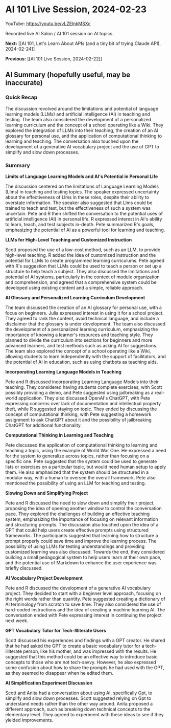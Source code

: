 # AI 101 Live Session, 2024-02-23

YouTube: <https://youtu.be/vLZElnkMSXc>

Recorded live AI Salon / AI 101 session on AI topics.

**Next:** [[AI 101, Let's Learn About APIs (and a tiny bit of trying Claude API), 2024-02-24]]

**Previous:** [[AI 101 Live Session, 2024-02-22]]

## AI Summary (hopefully useful, may be inaccurate)

### Quick Recap

The discussion revolved around the limitations and potential of language learning models (LLMs) and artificial intelligence (AI) in teaching and testing. The team also considered the development of a personalized learning curriculum and the concept of a school operating like a Wiki. They explored the integration of LLMs into their teaching, the creation of an AI glossary for personal use, and the application of computational thinking to learning and teaching. The conversation also touched upon the development of a generative AI vocabulary project and the use of GPT to simplify and slow down processes.
### Summary

**Limits of Language Learning Models and AI's Potential in Personal Life** 

The discussion centered on the limitations of Language Learning Models (Llms) in teaching and testing topics. The speaker expressed uncertainty about the effectiveness of Llms in these roles, despite their ability to overstate information. The speaker also suggested that Llms could be trained to teach and test, but the effectiveness of such a system was uncertain. Pete and R then shifted the conversation to the potential uses of artificial intelligence (AI) in personal life. R expressed interest in AI's ability to learn, teach, and test subjects in-depth. Pete summarized R's goals, emphasizing the potential of AI as a powerful tool for learning and teaching. 

**LLMs for High-Level Teaching and Customized Instruction** 

Scott proposed the use of a low-cost method, such as an LLM, to provide high-level teaching. R added the idea of customized instruction and the potential for LLMs to create programmed learning curriculums. Pete agreed with R's suggestion that LLMs could be used to teach a person or set up a structure to help teach a subject. They also discussed the limitations and potential of AI systems, particularly in the context of module organization and comprehension, and agreed that a comprehensive system could be developed using existing content and a simple, reliable approach. 

**AI Glossary and Personalized Learning Curriculum Development** 

The team discussed the creation of an AI glossary for personal use, with a focus on beginners. Julia expressed interest in using it for a school project. They agreed to rank the content, avoid technical language, and include a disclaimer that the glossary is under development. The team also discussed the development of a personalized learning curriculum, emphasizing the importance of knowing a learner's resources and teaching style. They planned to divide the curriculum into sections for beginners and more advanced learners, and test methods such as asking AI for suggestions. The team also explored the concept of a school operating like a Wiki, allowing students to learn independently with the support of facilitators, and the potential of AI in education, such as using chatbots as teaching aids. 

**Incorporating Learning Language Models in Teaching** 

Pete and R discussed incorporating Learning Language Models into their teaching. They considered having students complete exercises, with Scott possibly providing a demo, and Pete suggested using jailbreaking as a real-world application. They also discussed OpenAI's ChatGPT, with Pete expressing concerns over lack of documentation and intellectual property theft, while R suggested staying on topic. They ended by discussing the concept of computational thinking, with Pete suggesting a homework assignment to ask ChatGPT about it and the possibility of jailbreaking ChatGPT for additional functionality. 

**Computational Thinking in Learning and Teaching** 

Pete discussed the application of computational thinking to learning and teaching a topic, using the example of World War One. He expressed a need for the system to generalize across topics, rather than focusing on a specific one. Pete suggested that the system could be used to generate lists or exercises on a particular topic, but would need human setup to apply them. He also emphasized that the system should be structured in a modular way, with a human to oversee the overall framework. Pete also mentioned the possibility of using an LLM for teaching and testing. 

**Slowing Down and Simplifying Project** 

Pete and R discussed the need to slow down and simplify their project, proposing the idea of opening another window to control the conversation pace. They explored the challenges of building an effective teaching system, emphasizing the importance of focusing on relevant information and structuring prompts. The discussion also touched upon the idea of a GPT that could help users create effective prompts using structured frameworks. The participants suggested that learning how to structure a prompt properly could save time and improve the learning process. The possibility of using LLMs for testing understandings and providing customized learning was also discussed. Towards the end, they considered building a small pedagogical system to help users learn at their own pace, and the potential use of Markdown to enhance the user experience was briefly discussed. 

**AI Vocabulary Project Development** 

Pete and R discussed the development of a generative AI vocabulary project. They decided to start with a beginner level approach, focusing on the right words rather than quantity. Pete suggested creating a dictionary of AI terminology from scratch to save time. They also considered the use of hard-coded instructions and the idea of creating a machine learning AI. The conversation ended with Pete expressing interest in continuing the project next week. 

**GPT Vocabulary Tutor for Tech-Illiterate Users** 

Scott discussed his experiences and findings with a GPT creator. He shared that he had asked the GPT to create a basic vocabulary tutor for a tech-illiterate person, like his mother, and was impressed with the results. He suggested that this method could be an effective way to introduce basic concepts to those who are not tech-savvy. However, he also expressed some confusion about how to share the prompts he had used with the GPT, as they seemed to disappear when he edited them. 

**AI Simplification Experiment Discussion** 

Scott and Anita had a conversation about using AI, specifically Gpt, to simplify and slow down processes. Scott suggested relying on Gpt to understand needs rather than the other way around. Anita proposed a different approach, such as breaking down technical concepts to the elementary level. They agreed to experiment with these ideas to see if they yielded improvements.

